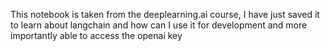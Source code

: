 This notebook is taken from the deeplearning.ai course, I have just saved it to learn about langchain and how can I use it for development
and more importantly able to access the openai key
